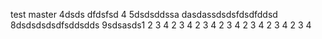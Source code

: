 test master 4dsds
dfdsfsd
4
5dsdsddssa
dasdassdsdsfdsdfddsd
8dsdsdsdsdfsddsdds
9sdsasds1
2
3
4
2
3
4
2
3
4
2
3
4
2
3
4
2
3
4
2
3
4
